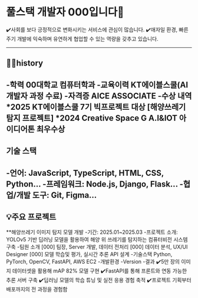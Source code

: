 # 풀스택 개발자 000입니다🫶
✔️사회를 보다 긍정적으로 변화시키는 서비스에 관심이 많습니다.
✔️애자일 환경, 빠른 주기 개발에 익숙하며 유연하게 협업할 수 있는 역량을 갖추고 있습니다.

---
## 👩‍🎓history
-학력 00대학교 컴퓨터학과
-교육이력 KT에이블스쿨(AI개발자 과정 수료)
-자격증 AICE ASSOCIATE
-수상 내역
  *2025 KT에이블스쿨 7기 빅프로젝트 대상
   [해양쓰레기 탐지 프로젝트]
  *2024 Creative Space G A.I&IOT 아이디어톤 최우수상
---

## 기술 스택
-언어: JavaScript, TypeScript, HTML, CSS, Python...
-프레임워크: Node.js, Django, Flask...
-협업/개발 도구: Git, Figma...
---

## 💡주요 프로젝트
 **해양쓰레기 이미지 탐지 모델 개발
 -기간: 2025.01~2025.03
 -프로젝트 소개: YOLOv5 기반 딥러닝 모델을 활용하여 해양 위 쓰레기를 탐지하는 컴퓨터비전 시스템 구축
 -팀원 소개
  [000] 팀장, Server 개발, 데이터 전처리
  [000] 데이터 분석, UX/UI Designer
  [000] 모델 학습및 평가, 실시간 추론 API 설계
 -기술스택	Python, PyTorch, OpenCV, FastAPI, AWS EC2
 -개발환경
  -Version
 -결과
✔️5만 장의 이미지 데이터셋을 활용해 mAP 82% 모델 구현
✔️FastAPI를 통해 프론트와 연동 가능한 추론 서버 구축
✔️딥러닝 모델의 학습 튜닝 및 실전 응용 경험 축적
✔️프로젝트 기획부터 배포까지의 전 과정을 경험함



